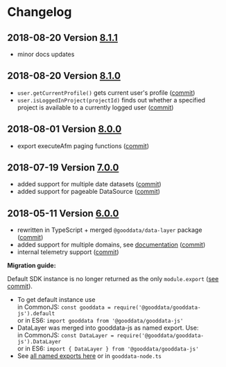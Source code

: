 # Changelog

<a name="8.1.1"></a>
## 2018-08-20 Version [8.1.1](https://github.com/gooddata/gooddata-js/compare/v8.1.0...v8.1.1)

- minor docs updates

<a name="8.1.0"></a>
## 2018-08-20 Version [8.1.0](https://github.com/gooddata/gooddata-js/compare/v8.0.0...v8.1.0)

- `user.getCurrentProfile()` gets current user's profile ([commit](https://github.com/gooddata/gooddata-js/commit/3e86de798f6c2541bf7200adcad9161dc528edc6))
- `user.isLoggedInProject(projectId)` finds out whether a specified project is available to a currently logged user ([commit](https://github.com/gooddata/gooddata-js/commit/f041263d3a50cd3eb4d99324467451248b8c3970))

<a name="8.0.0"></a>
## 2018-08-01 Version [8.0.0](https://github.com/gooddata/gooddata-js/compare/v7.1.1...v8.0.0)

- export executeAfm paging functions ([commit](https://github.com/gooddata/gooddata-js/commit/81740bb1bb28b21f4b02694c65028f4c3fcfeffe))

<a name="7.0.0"></a>
## 2018-07-19 Version [7.0.0](https://github.com/gooddata/gooddata-js/compare/v6.2.0...v7.1.0)

- added support for multiple date datasets ([commit](https://github.com/gooddata/gooddata-js/commit/1e6230b))
- added support for pageable DataSource ([commit](https://github.com/gooddata/gooddata-js/commit/77ecb41))

<a name="6.0.0"></a>
## 2018-05-11 Version [6.0.0](https://github.com/gooddata/gooddata-js/compare/v5.0.1...v6.2.0)

- rewritten in TypeScript + merged `@gooddata/data-layer` package ([commit](https://github.com/gooddata/gooddata-js/commit/c5c985e))
- added support for multiple domains, see [documentation](https://sdk.gooddata.com/gooddata-ui/docs/ht_render_visualization_from_different_domain.html) ([commit](https://github.com/gooddata/gooddata-js/commit/ebcebe5))
- internal telemetry support ([commit](https://github.com/gooddata/gooddata-js/commit/76e22f5))

**Migration guide:**

Default SDK instance is no longer returned as the only `module.export` ([see commit](https://github.com/gooddata/gooddata-js/commit/ebcebe#diff-5fdc9336695bd0fbfa5729ca90862b69L13)).

- To get default instance use \
   in CommonJS: `const gooddata = require('@gooddata/gooddata-js').default` \
   or in ES6: `import gooddata from '@gooddata/gooddata-js'`
- DataLayer was merged into gooddata-js as named export. Use: \
   in CommonJS: `const DataLayer = require('@gooddata/gooddata-js').DataLayer` \
   or in ES6: `import { DataLayer } from '@gooddata/gooddata-js'`
- See [all named exports here](https://github.com/gooddata/gooddata-js/blob/v6.0.0/src/gooddata-browser.ts#L13-L28) or in `gooddata-node.ts`

